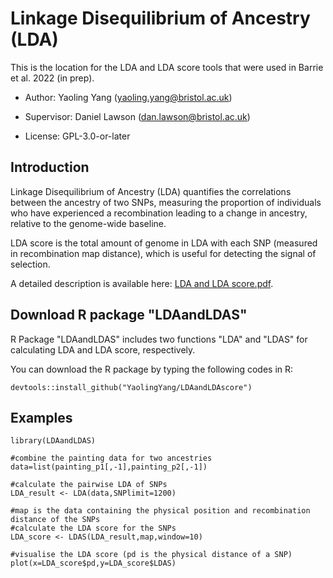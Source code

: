 # Linkage Disequilibrium of Ancestry (LDA)

This is the location for the LDA and LDA score tools that were used in Barrie et al. 2022 (in prep).

* Author: Yaoling Yang (yaoling.yang@bristol.ac.uk)   

* Supervisor: Daniel Lawson (dan.lawson@bristol.ac.uk)  

* License: GPL-3.0-or-later

## Introduction
Linkage Disequilibrium of Ancestry (LDA) quantifies the correlations between the ancestry of two SNPs, measuring the proportion of individuals who have experienced a recombination leading to a change in ancestry, relative to the genome-wide baseline.

LDA score is the total amount of genome in LDA with each SNP (measured in recombination map distance), which is useful for detecting the signal of selection.

A detailed description is available here: [LDA and LDA score.pdf](https://github.com/YaolingYang/LDAandLDAscore/blob/master/LDA%20and%20LDA%20score.pdf).

## Download R package "LDAandLDAS"
R Package "LDAandLDAS" includes two functions "LDA" and "LDAS" for calculating LDA and LDA score, respectively.

You can download the R package by typing the following codes in R:
```
devtools::install_github("YaolingYang/LDAandLDAscore")
```

## Examples
```
library(LDAandLDAS)

#combine the painting data for two ancestries
data=list(painting_p1[,-1],painting_p2[,-1])

#calculate the pairwise LDA of SNPs
LDA_result <- LDA(data,SNPlimit=1200)

#map is the data containing the physical position and recombination distance of the SNPs
#calculate the LDA score for the SNPs
LDA_score <- LDAS(LDA_result,map,window=10)

#visualise the LDA score (pd is the physical distance of a SNP)
plot(x=LDA_score$pd,y=LDA_score$LDAS)
```
